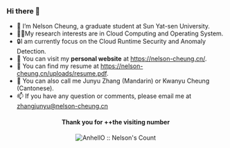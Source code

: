 ### Hi there 👋

- :whale: I’m Nelson Cheung, a graduate student at Sun Yat-sen University.
- :man_scientist:My research interests are in Cloud Computing and Operating System.
- :lock:I am currently focus on the Cloud Runtime Security and Anomaly Detection.
- :eyes: You can visit my **personal website** at https://nelson-cheung.cn/. 
- 📑 You can find my resume at https://nelson-cheung.cn/uploads/resume.pdf.
- 🎱 You can also call me Junyu Zhang (Mandarin) or Kwanyu Cheung (Cantonese).
- 📫 If you have any question or comments, please email me at zhangjunyu@nelson-cheung.cn
<h4 align="center">Thank you for ++the visiting number</h4>

<p align="center"><img src="https://profile-counter.glitch.me/{NelsonCheung688585}/count.svg" alt="AnhellO :: Nelson's Count" /></p>

